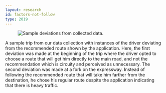 ```yaml
---
layout: research
id: factors-not-follow
type: 2019
---
```


<div class="research-banner">
    <figure class="research-hero">
        <img class="research-figure" src="../../assets/gif/dev1-2.gifbrew.gif" alt="Sample deviations from collected data.">
    </figure>
    <p class="research-figure-caption">A sample trip from our data collection with instances of the driver deviating from the recommended route shown by the application. Here, the first deviation was made at the beginning of the trip where the driver opted to choose a route that will get him directly to the main road, and not the recommendation which is circuity and perceived as unnecessary. The second deviation was made at a fork on the expressway. Instead of following the recommended route that will take him farther from the destination, he chose his regular route despite the application indicating that there is heavy traffic.</p>
</div> 